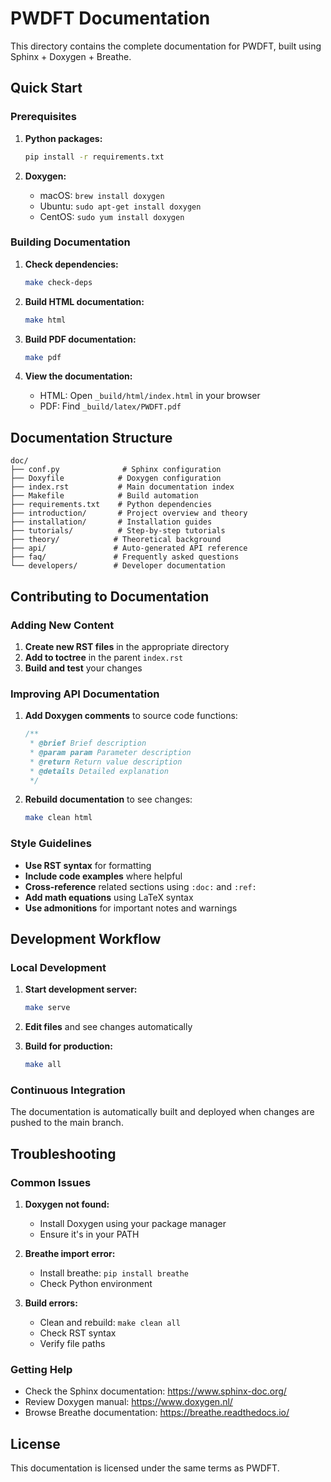 # PWDFT Documentation

This directory contains the complete documentation for PWDFT, built using Sphinx + Doxygen + Breathe.

## Quick Start

### Prerequisites

1. **Python packages:**
   ```bash
   pip install -r requirements.txt
   ```

2. **Doxygen:**
   - macOS: `brew install doxygen`
   - Ubuntu: `sudo apt-get install doxygen`
   - CentOS: `sudo yum install doxygen`

### Building Documentation

1. **Check dependencies:**
   ```bash
   make check-deps
   ```

2. **Build HTML documentation:**
   ```bash
   make html
   ```

3. **Build PDF documentation:**
   ```bash
   make pdf
   ```

4. **View the documentation:**
   - HTML: Open `_build/html/index.html` in your browser
   - PDF: Find `_build/latex/PWDFT.pdf`

## Documentation Structure

```
doc/
├── conf.py              # Sphinx configuration
├── Doxyfile            # Doxygen configuration
├── index.rst           # Main documentation index
├── Makefile            # Build automation
├── requirements.txt    # Python dependencies
├── introduction/       # Project overview and theory
├── installation/       # Installation guides
├── tutorials/          # Step-by-step tutorials
├── theory/            # Theoretical background
├── api/               # Auto-generated API reference
├── faq/               # Frequently asked questions
└── developers/        # Developer documentation
```

## Contributing to Documentation

### Adding New Content

1. **Create new RST files** in the appropriate directory
2. **Add to toctree** in the parent `index.rst`
3. **Build and test** your changes

### Improving API Documentation

1. **Add Doxygen comments** to source code functions:
   ```cpp
   /**
    * @brief Brief description
    * @param param Parameter description
    * @return Return value description
    * @details Detailed explanation
    */
   ```

2. **Rebuild documentation** to see changes:
   ```bash
   make clean html
   ```

### Style Guidelines

- **Use RST syntax** for formatting
- **Include code examples** where helpful
- **Cross-reference** related sections using `:doc:` and `:ref:`
- **Add math equations** using LaTeX syntax
- **Use admonitions** for important notes and warnings

## Development Workflow

### Local Development

1. **Start development server:**
   ```bash
   make serve
   ```

2. **Edit files** and see changes automatically

3. **Build for production:**
   ```bash
   make all
   ```

### Continuous Integration

The documentation is automatically built and deployed when changes are pushed to the main branch.

## Troubleshooting

### Common Issues

1. **Doxygen not found:**
   - Install Doxygen using your package manager
   - Ensure it's in your PATH

2. **Breathe import error:**
   - Install breathe: `pip install breathe`
   - Check Python environment

3. **Build errors:**
   - Clean and rebuild: `make clean all`
   - Check RST syntax
   - Verify file paths

### Getting Help

- Check the Sphinx documentation: https://www.sphinx-doc.org/
- Review Doxygen manual: https://www.doxygen.nl/
- Browse Breathe documentation: https://breathe.readthedocs.io/

## License

This documentation is licensed under the same terms as PWDFT. 